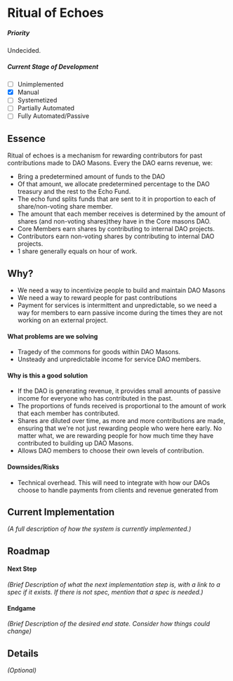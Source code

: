 # Ritual of Echoes

##### Priority

Undecided.

##### Current Stage of Development

- [ ] Unimplemented
- [x] Manual
- [ ] Systemetized
- [ ] Partially Automated
- [ ] Fully Automated/Passive

## Essence

Ritual of echoes is a mechanism for rewarding contributors for past contributions made to DAO Masons. Every the DAO earns revenue, we:

- Bring a predetermined amount of funds to the DAO
- Of that amount, we allocate predetermined percentage to the DAO treasury and the rest to the Echo Fund.
- The echo fund splits funds that are sent to it in proportion to each of share/non-voting share member.
- The amount that each member receives is determined by the amount of shares (and non-voting shares)they have in the Core masons DAO.
- Core Members earn shares by contributing to internal DAO projects.
- Contributors earn non-voting shares by contributing to internal DAO projects.
- 1 share generally equals on hour of work.

## Why?

- We need a way to incentivize people to build and maintain DAO Masons
- We need a way to reward people for past contributions
- Payment for services is intermittent and unpredictable, so we need a way for members to earn passive income during the times they are not working on an external project.

#### What problems are we solving

- Tragedy of the commons for goods within DAO Masons.
- Unsteady and unpredictable income for service DAO members.

#### Why is this a good solution

- If the DAO is generating revenue, it provides small amounts of passive income for everyone who has contributed in the past.
- The proportions of funds received is proportional to the amount of work that each member has contributed.
- Shares are diluted over time, as more and more contributions are made, ensuring that we're not just rewarding people who were here early. No matter what, we are rewarding people for how much time they have contributed to building up DAO Masons.
- Allows DAO members to choose their own levels of contribution.

#### Downsides/Risks

- Technical overhead. This will need to integrate with how our DAOs choose to handle payments from clients and revenue generated from

## Current Implementation

_(A full description of how the system is currently implemented.)_

## Roadmap

#### Next Step

_(Brief Description of what the next implementation step is, with a link to a spec if it exists. If there is not spec, mention that a spec is needed.)_

#### Endgame

_(Brief Description of the desired end state. Consider how things could change)_

## Details

_(Optional)_
